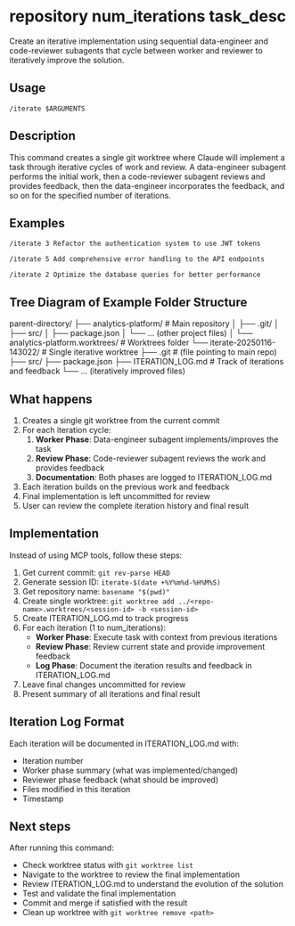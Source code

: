 # repository num_iterations task_desc

Create an iterative implementation using sequential data-engineer and code-reviewer subagents that cycle between worker and reviewer to iteratively improve the solution.

## Usage

```
/iterate $ARGUMENTS
```

## Description

This command creates a single git worktree where Claude will implement a task through iterative cycles of work and review. A data-engineer subagent performs the initial work, then a code-reviewer subagent reviews and provides feedback, then the data-engineer incorporates the feedback, and so on for the specified number of iterations.

## Examples

```
/iterate 3 Refactor the authentication system to use JWT tokens

/iterate 5 Add comprehensive error handling to the API endpoints

/iterate 2 Optimize the database queries for better performance
```

## Tree Diagram of Example Folder Structure
  parent-directory/
  ├── analytics-platform/                           # Main repository
  │   ├── .git/
  │   ├── src/
  │   ├── package.json
  │   └── ... (other project files)
  │
  └── analytics-platform.worktrees/                 # Worktrees folder
      └── iterate-20250116-143022/                  # Single iterative worktree
          ├── .git                                  # (file pointing to main repo)
          ├── src/
          ├── package.json
          ├── ITERATION_LOG.md                      # Track of iterations and feedback
          └── ... (iteratively improved files)

## What happens

1. Creates a single git worktree from the current commit
2. For each iteration cycle:
   1. **Worker Phase**: Data-engineer subagent implements/improves the task
   2. **Review Phase**: Code-reviewer subagent reviews the work and provides feedback
   3. **Documentation**: Both phases are logged to ITERATION_LOG.md
3. Each iteration builds on the previous work and feedback
4. Final implementation is left uncommitted for review
5. User can review the complete iteration history and final result

## Implementation

Instead of using MCP tools, follow these steps:
1. Get current commit: `git rev-parse HEAD`
2. Generate session ID: `iterate-$(date +%Y%m%d-%H%M%S)`
3. Get repository name: `basename "$(pwd)"`
4. Create single worktree: `git worktree add ../<repo-name>.worktrees/<session-id> -b <session-id>`
5. Create ITERATION_LOG.md to track progress
6. For each iteration (1 to num_iterations):
   - **Worker Phase**: Execute task with context from previous iterations
   - **Review Phase**: Review current state and provide improvement feedback
   - **Log Phase**: Document the iteration results and feedback in ITERATION_LOG.md
7. Leave final changes uncommitted for review
8. Present summary of all iterations and final result

## Iteration Log Format

Each iteration will be documented in ITERATION_LOG.md with:
- Iteration number
- Worker phase summary (what was implemented/changed)
- Reviewer phase feedback (what should be improved)
- Files modified in this iteration
- Timestamp

## Next steps

After running this command:
- Check worktree status with `git worktree list`
- Navigate to the worktree to review the final implementation
- Review ITERATION_LOG.md to understand the evolution of the solution
- Test and validate the final implementation
- Commit and merge if satisfied with the result
- Clean up worktree with `git worktree remove <path>`